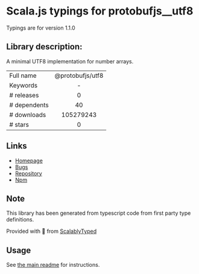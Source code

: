 
# Scala.js typings for protobufjs__utf8

Typings are for version 1.1.0

## Library description:
A minimal UTF8 implementation for number arrays.

|                    |                 |
| ------------------ | :-------------: |
| Full name          | @protobufjs/utf8 |
| Keywords           | - |
| # releases         | 0 |
| # dependents       | 40 |
| # downloads        | 105279243 |
| # stars            | 0 |

## Links
- [Homepage](https://github.com/dcodeIO/protobuf.js#readme)
- [Bugs](https://github.com/dcodeIO/protobuf.js/issues)
- [Repository](https://github.com/dcodeIO/protobuf.js)
- [Npm](https://www.npmjs.com/package/%40protobufjs%2Futf8)
    


## Note
This library has been generated from typescript code from first party type definitions.

Provided with :purple_heart: from [ScalablyTyped](https://github.com/oyvindberg/ScalablyTyped)

## Usage
See [the main readme](../../readme.md) for instructions.


